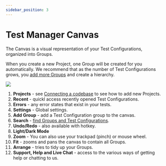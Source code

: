```yaml
---
sidebar_position: 3
---
```


# Test Manager Canvas
The Canvas is a visual representation of your Test Configurations, organized into Groups.

When you create a new Project, one Group will be created for you automatically. We recommend that as the number of Test Configurations grows, you [add more Groups](group-add-organize.md) and create a hierarchy.


![](test-manager.png)

1. **Projects** - see [Connecting a codebase](connect-codebase.md) to see how to add new Projects.
2. **Recent** - quickl access recently opened Test Configurations.
3. **Errors** - any error states that exist in your tests.
4. **Settings** - Global settings.
5. **Add Group** - add a Test Configuration group to the canvas.
6. **Search** - [find Groups and Test Configurations](search.md).
7. **Undo/Redo** - also available with hotkey.
8. **Light/Dark Mode**
9. **Zoom** - You can also use your trackpad (pinch) or mouse wheel.
10. **Fit** - zooms and pans the canvas to contain all Groups.
11. **Arrange** - tries to tidy up your Groups.
12. **Support, Help and Live Chat** - access to the various ways of getting help or chatting to us.

